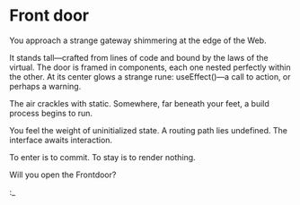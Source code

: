 # Front door

You approach a strange gateway shimmering at the edge of the Web.

It stands tall—crafted from lines of code and bound by the laws of the virtual. The door is framed in components, each one nested perfectly within the other. At its center glows a strange rune: useEffect()—a call to action, or perhaps a warning.

The air crackles with static. Somewhere, far beneath your feet, a build process begins to run.

You feel the weight of uninitialized state.
A routing path lies undefined.
The interface awaits interaction.

To enter is to commit. To stay is to render nothing.

Will you open the Frontdoor?

:_
